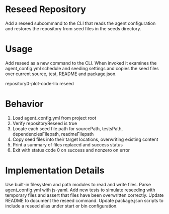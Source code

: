 # Reseed Repository

Add a reseed subcommand to the CLI that reads the agent configuration and restores the repository from seed files in the seeds directory.

# Usage

Add reseed as a new command to the CLI. When invoked it examines the agent_config.yml schedule and seeding settings and copies the seed files over current source, test, README and package.json.

repository0-plot-code-lib reseed

# Behavior

1. Load agent_config.yml from project root
2. Verify repositoryReseed is true
3. Locate each seed file path for sourcePath, testsPath, dependenciesFilepath, readmeFilepath
4. Copy seed files into their target locations, overwriting existing content
5. Print a summary of files replaced and success status
6. Exit with status code 0 on success and nonzero on error

# Implementation Details

Use built-in filesystem and path modules to read and write files. Parse agent_config.yml with js-yaml. Add new tests to simulate reseeding with temporary files and assert that files have been overwritten correctly. Update README to document the reseed command. Update package.json scripts to include a reseed alias under start or bin configuration.
